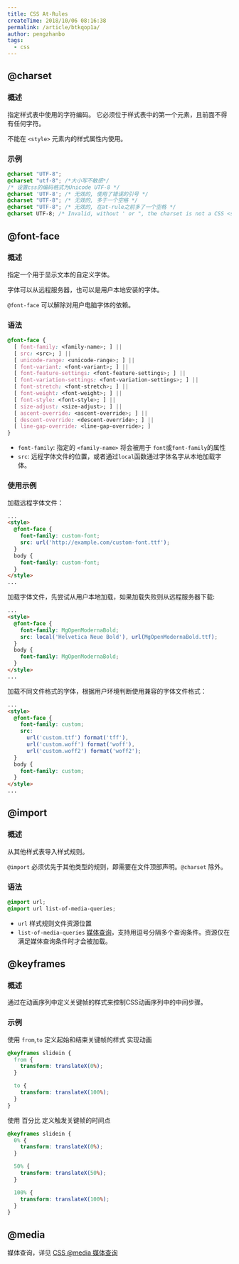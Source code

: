 ```yaml
---
title: CSS At-Rules
createTime: 2018/10/06 08:16:38
permalink: /article/btkqop1a/
author: pengzhanbo
tags:
  - css
---
```


## @charset

### 概述

指定样式表中使用的字符编码。 它必须位于样式表中的第一个元素，且前面不得有任何字符。

不能在 `<style>` 元素内的样式属性内使用。

### 示例

```css
@charset "UTF-8";
@charset "utf-8"; /*大小写不敏感*/
/* 设置css的编码格式为Unicode UTF-8 */
@charset 'UTF-8'; /* 无效的, 使用了错误的引号 */
@charset "UTF-8"; /* 无效的, 多于一个空格 */
@charset "UTF-8"; /* 无效的, 在at-rule之前多了一个空格 */
@charset UTF-8; /* Invalid, without ' or ", the charset is not a CSS <string> */
```

## @font-face

### 概述

指定一个用于显示文本的自定义字体。

字体可以从远程服务器，也可以是用户本地安装的字体。

`@font-face` 可以解除对用户电脑字体的依赖。

### 语法

```css
@font-face {
  [ font-family: <family-name>; ] ||
  [ src: <src>; ] ||
  [ unicode-range: <unicode-range>; ] ||
  [ font-variant: <font-variant>; ] ||
  [ font-feature-settings: <font-feature-settings>; ] ||
  [ font-variation-settings: <font-variation-settings>; ] ||
  [ font-stretch: <font-stretch>; ] ||
  [ font-weight: <font-weight>; ] ||
  [ font-style: <font-style>; ] ||
  [ size-adjust: <size-adjust>; ] ||
  [ ascent-override: <ascent-override>; ] ||
  [ descent-override: <descent-override>; ] ||
  [ line-gap-override: <line-gap-override>; ]
}
```

- `font-family`: 指定的 `<family-name>` 将会被用于 `font`或`font-family`的属性
- `src`: 远程字体文件的位置，或者通过`local`函数通过字体名字从本地加载字体。

### 使用示例

加载远程字体文件：

```html
...
<style>
  @font-face {
    font-family: custom-font;
    src: url('http://example.com/custom-font.ttf');
  }
  body {
    font-family: custom-font;
  }
</style>
...
```

加载字体文件，先尝试从用户本地加载，如果加载失败则从远程服务器下载:

```html
...
<style>
  @font-face {
    font-family: MgOpenModernaBold;
    src: local('Helvetica Neue Bold'), url(MgOpenModernaBold.ttf);
  }
  body {
    font-family: MgOpenModernaBold;
  }
</style>
...
```

加载不同文件格式的字体，根据用户环境判断使用兼容的字体文件格式：

```html
...
<style>
  @font-face {
    font-family: custom;
    src:
      url('custom.ttf') format('tff'),
      url('custom.woff') format('woff'),
      url('custom.woff2') format('woff2');
  }
  body {
    font-family: custom;
  }
</style>
...
```

## @import

### 概述

从其他样式表导入样式规则。

`@import` 必须优先于其他类型的规则，即需要在文件顶部声明。`@charset` 除外。

### 语法

```css
@import url;
@import url list-of-media-queries;
```

- `url` 样式规则文件资源位置
- `list-of-media-queries` [媒体查询](https://developer.mozilla.org/en-US/docs/Web/CSS/Media_Queries/Using_media_queries)，支持用逗号分隔多个查询条件。资源仅在满足媒体查询条件时才会被加载。

## @keyframes

### 概述

通过在动画序列中定义关键帧的样式来控制CSS动画序列中的中间步骤。

### 示例

使用 `from`,`to` 定义起始和结束关键帧的样式 实现动画

```css
@keyframes slidein {
  from {
    transform: translateX(0%);
  }

  to {
    transform: translateX(100%);
  }
}
```

使用 百分比 定义触发关键帧的时间点

```css
@keyframes slidein {
  0% {
    transform: translateX(0%);
  }

  50% {
    transform: translateX(50%);
  }

  100% {
    transform: translateX(100%);
  }
}
```

## @media

媒体查询，详见 [CSS @media 媒体查询](/post/fe5ruia1/)
